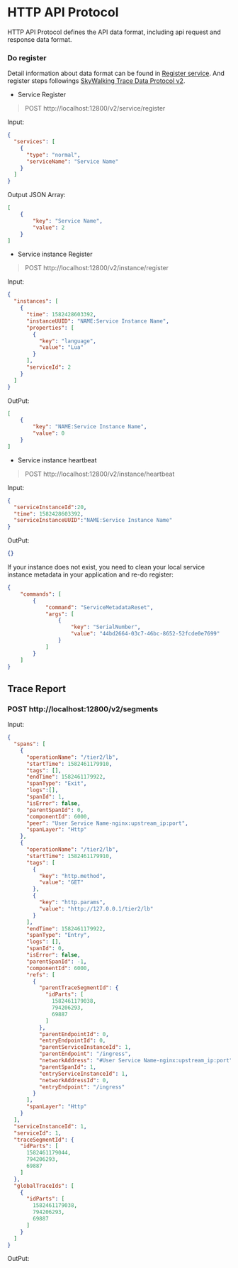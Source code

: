 # HTTP API Protocol

HTTP API Protocol defines the API data format, including api request and response data format.

### Do register

Detail information about data format can be found in  [Register service](https://github.com/apache/skywalking-data-collect-protocol/tree/master/register/Register.proto).
And register steps followings [SkyWalking Trace Data Protocol v2](Trace-Data-Protocol-v3.md).

- Service Register

> POST http://localhost:12800/v2/service/register

Input:

```json
{
  "services": [
    {
      "type": "normal",
      "serviceName": "Service Name"
    }
  ]
}
```

Output JSON Array:

```json
[
    {
        "key": "Service Name",
        "value": 2
    }
]
```

- Service instance Register

> POST http://localhost:12800/v2/instance/register

Input:

```json
{
  "instances": [
    {
      "time": 1582428603392,
      "instanceUUID": "NAME:Service Instance Name",
      "properties": [
        {
          "key": "language",
          "value": "Lua"
        }
      ],
      "serviceId": 2
    }
  ]
}
```

OutPut:

```json
[
    {
        "key": "NAME:Service Instance Name",
        "value": 0
    }
]
```

- Service instance heartbeat

> POST http://localhost:12800/v2/instance/heartbeat

Input:

```json
{
  "serviceInstanceId":20,
  "time": 1582428603392,
  "serviceInstanceUUID":"NAME:Service Instance Name"
}
```

OutPut:

```json
{}
```
If your instance does not exist, you need to clean your local service instance metadata in your application and re-do register:

```json
{
    "commands": [
        {
            "command": "ServiceMetadataReset",
            "args": [
                {
                    "key": "SerialNumber",
                    "value": "44bd2664-03c7-46bc-8652-52fcde0e7699"
                }
            ]
        }
    ]
}
```  

## Trace Report

### POST http://localhost:12800/v2/segments

Input:

```json
{
  "spans": [
    {
      "operationName": "/tier2/lb",
      "startTime": 1582461179910,
      "tags": [],
      "endTime": 1582461179922,
      "spanType": "Exit",
      "logs":[],
      "spanId": 1,
      "isError": false,
      "parentSpanId": 0,
      "componentId": 6000,
      "peer": "User Service Name-nginx:upstream_ip:port",
      "spanLayer": "Http"
    },
    {
      "operationName": "/tier2/lb",
      "startTime": 1582461179910,
      "tags": [
        {
          "key": "http.method",
          "value": "GET"
        },
        {
          "key": "http.params",
          "value": "http://127.0.0.1/tier2/lb"
        }
      ],
      "endTime": 1582461179922,
      "spanType": "Entry",
      "logs": [],
      "spanId": 0,
      "isError": false,
      "parentSpanId": -1,
      "componentId": 6000,
      "refs": [
        {
          "parentTraceSegmentId": {
            "idParts": [
              1582461179038,
              794206293,
              69887
            ]
          },
          "parentEndpointId": 0,
          "entryEndpointId": 0,
          "parentServiceInstanceId": 1,
          "parentEndpoint": "/ingress",
          "networkAddress": "#User Service Name-nginx:upstream_ip:port",
          "parentSpanId": 1,
          "entryServiceInstanceId": 1,
          "networkAddressId": 0,
          "entryEndpoint": "/ingress"
        }
      ],
      "spanLayer": "Http"
    }
  ],
  "serviceInstanceId": 1,
  "serviceId": 1,
  "traceSegmentId": {
    "idParts": [
      1582461179044,
      794206293,
      69887
    ]
  },
  "globalTraceIds": [
    {
      "idParts": [
        1582461179038,
        794206293,
        69887
      ]
    }
  ]
}
```
 OutPut:
 
 ```json

```
